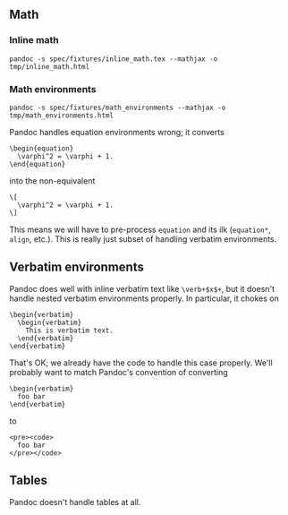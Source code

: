 
## Math

### Inline math

	pandoc -s spec/fixtures/inline_math.tex --mathjax -o tmp/inline_math.html

### Math environments

    pandoc -s spec/fixtures/math_environments --mathjax -o tmp/math_environments.html

Pandoc handles equation environments wrong; it converts

    \begin{equation}
      \varphi^2 = \varphi + 1.
    \end{equation}

into the non-equivalent

    \[
      \varphi^2 = \varphi + 1.
    \]

This means we will have to pre-process `equation` and its ilk (`equation*`, `align`, etc.). This is really just subset of handling verbatim environments.

## Verbatim environments

Pandoc does well with inline verbatim text like `\verb+$x$+`, but it doesn't handle nested verbatim environments properly. In particular, it chokes on

    \begin{verbatim}
      \begin{verbatim}
        This is verbatim text.
      \end{verbatim}
    \end{verbatim}

That's OK; we already have the code to handle this case properly. We'll probably want to match Pandoc's convention of converting

    \begin{verbatim}
      foo bar
    \end{verbatim}

to

    <pre><code>
      foo bar
    </pre></code>
    
## Tables

Pandoc doesn't handle tables at all.

